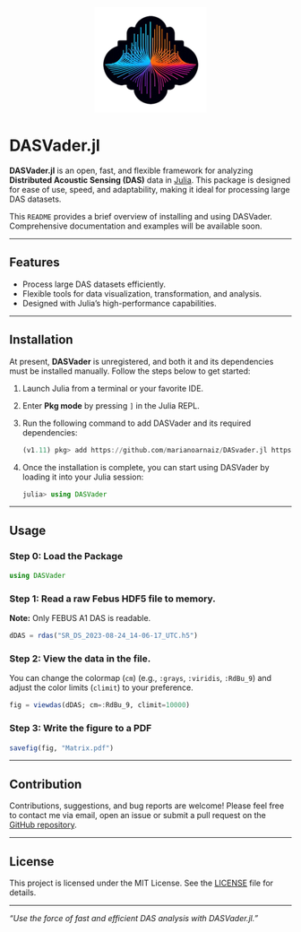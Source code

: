 
<p align="center">
  <img src="https://raw.githubusercontent.com/marianoarnaiz/DASvader.jl/main/Documents/Logo.png" alt="DASVader Logo" width="200" />
</p>

# DASVader.jl

**DASVader.jl** is an open, fast, and flexible framework for analyzing **Distributed Acoustic Sensing (DAS)** data in [Julia](https://julialang.org). This package is designed for ease of use, speed, and adaptability, making it ideal for processing large DAS datasets.

This `README` provides a brief overview of installing and using DASVader. Comprehensive documentation and examples will be available soon.

---

## Features
- Process large DAS datasets efficiently.
- Flexible tools for data visualization, transformation, and analysis.
- Designed with Julia’s high-performance capabilities.

---

## Installation

At present, **DASVader** is unregistered, and both it and its dependencies must be installed manually. Follow the steps below to get started:

1. Launch Julia from a terminal or your favorite IDE.
2. Enter **Pkg mode** by pressing `]` in the Julia REPL.
3. Run the following command to add DASVader and its required dependencies:

   ```julia
   (v1.11) pkg> add https://github.com/marianoarnaiz/DASvader.jl https://github.com/anowacki/Geodesics.jl https://github.com/anowacki/Seis.jl
   ```

4. Once the installation is complete, you can start using DASVader by loading it into your Julia session:

   ```julia
   julia> using DASVader
   ```

---
## Usage

### Step 0: Load the Package
```julia
using DASVader
```

### Step 1: Read a raw Febus HDF5 file to memory. 
**Note:** Only FEBUS A1 DAS is readable.
```julia
dDAS = rdas("SR_DS_2023-08-24_14-06-17_UTC.h5")
```

### Step 2: View the data in the file. 
You can change the colormap (`cm`) (e.g., `:grays`, `:viridis`, `:RdBu_9`) and adjust the color limits (`climit`) to your preference.
```julia
fig = viewdas(dDAS; cm=:RdBu_9, climit=10000)
```

### Step 3: Write the figure to a PDF
```julia
savefig(fig, "Matrix.pdf")
```
---

## Contribution

Contributions, suggestions, and bug reports are welcome! Please feel free to contact me via email, open an issue or submit a pull request on the [GitHub repository](https://github.com/marianoarnaiz/DASvader.jl).

---

## License

This project is licensed under the MIT License. See the [LICENSE](https://github.com/marianoarnaiz/DASvader.jl/blob/main/LICENSE) file for details.

---

*“Use the force of fast and efficient DAS analysis with DASVader.jl.”*

